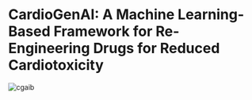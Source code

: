 # CardioGenAI: A Machine Learning-Based Framework for Re-Engineering Drugs for Reduced Cardiotoxicity

![cgaib](https://github.com/gregory-kyro/CardioGenAI/assets/98780179/56396b7d-b9b7-415b-b4b4-a66c142bfc9f)

